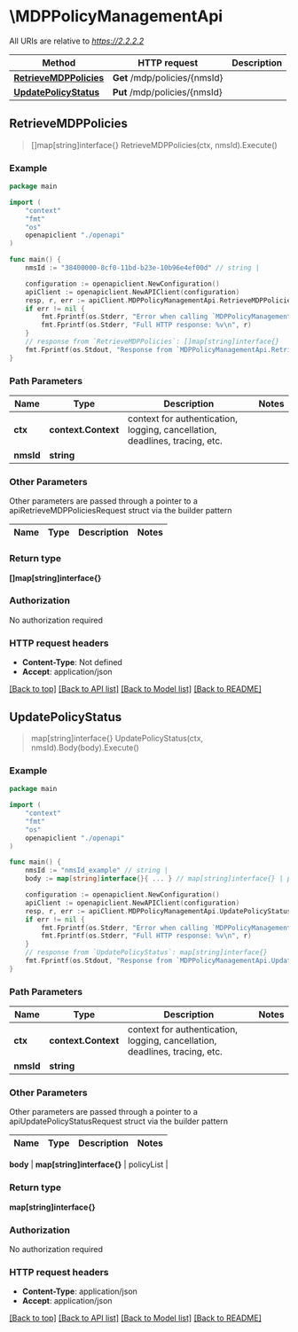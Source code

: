 # \MDPPolicyManagementApi

All URIs are relative to *https://2.2.2.2*

Method | HTTP request | Description
------------- | ------------- | -------------
[**RetrieveMDPPolicies**](MDPPolicyManagementApi.md#RetrieveMDPPolicies) | **Get** /mdp/policies/{nmsId} | 
[**UpdatePolicyStatus**](MDPPolicyManagementApi.md#UpdatePolicyStatus) | **Put** /mdp/policies/{nmsId} | 



## RetrieveMDPPolicies

> []map[string]interface{} RetrieveMDPPolicies(ctx, nmsId).Execute()





### Example

```go
package main

import (
    "context"
    "fmt"
    "os"
    openapiclient "./openapi"
)

func main() {
    nmsId := "38400000-8cf0-11bd-b23e-10b96e4ef00d" // string | 

    configuration := openapiclient.NewConfiguration()
    apiClient := openapiclient.NewAPIClient(configuration)
    resp, r, err := apiClient.MDPPolicyManagementApi.RetrieveMDPPolicies(context.Background(), nmsId).Execute()
    if err != nil {
        fmt.Fprintf(os.Stderr, "Error when calling `MDPPolicyManagementApi.RetrieveMDPPolicies``: %v\n", err)
        fmt.Fprintf(os.Stderr, "Full HTTP response: %v\n", r)
    }
    // response from `RetrieveMDPPolicies`: []map[string]interface{}
    fmt.Fprintf(os.Stdout, "Response from `MDPPolicyManagementApi.RetrieveMDPPolicies`: %v\n", resp)
}
```

### Path Parameters


Name | Type | Description  | Notes
------------- | ------------- | ------------- | -------------
**ctx** | **context.Context** | context for authentication, logging, cancellation, deadlines, tracing, etc.
**nmsId** | **string** |  | 

### Other Parameters

Other parameters are passed through a pointer to a apiRetrieveMDPPoliciesRequest struct via the builder pattern


Name | Type | Description  | Notes
------------- | ------------- | ------------- | -------------


### Return type

**[]map[string]interface{}**

### Authorization

No authorization required

### HTTP request headers

- **Content-Type**: Not defined
- **Accept**: application/json

[[Back to top]](#) [[Back to API list]](../README.md#documentation-for-api-endpoints)
[[Back to Model list]](../README.md#documentation-for-models)
[[Back to README]](../README.md)


## UpdatePolicyStatus

> map[string]interface{} UpdatePolicyStatus(ctx, nmsId).Body(body).Execute()





### Example

```go
package main

import (
    "context"
    "fmt"
    "os"
    openapiclient "./openapi"
)

func main() {
    nmsId := "nmsId_example" // string | 
    body := map[string]interface{}{ ... } // map[string]interface{} | policyList (optional)

    configuration := openapiclient.NewConfiguration()
    apiClient := openapiclient.NewAPIClient(configuration)
    resp, r, err := apiClient.MDPPolicyManagementApi.UpdatePolicyStatus(context.Background(), nmsId).Body(body).Execute()
    if err != nil {
        fmt.Fprintf(os.Stderr, "Error when calling `MDPPolicyManagementApi.UpdatePolicyStatus``: %v\n", err)
        fmt.Fprintf(os.Stderr, "Full HTTP response: %v\n", r)
    }
    // response from `UpdatePolicyStatus`: map[string]interface{}
    fmt.Fprintf(os.Stdout, "Response from `MDPPolicyManagementApi.UpdatePolicyStatus`: %v\n", resp)
}
```

### Path Parameters


Name | Type | Description  | Notes
------------- | ------------- | ------------- | -------------
**ctx** | **context.Context** | context for authentication, logging, cancellation, deadlines, tracing, etc.
**nmsId** | **string** |  | 

### Other Parameters

Other parameters are passed through a pointer to a apiUpdatePolicyStatusRequest struct via the builder pattern


Name | Type | Description  | Notes
------------- | ------------- | ------------- | -------------

 **body** | **map[string]interface{}** | policyList | 

### Return type

**map[string]interface{}**

### Authorization

No authorization required

### HTTP request headers

- **Content-Type**: application/json
- **Accept**: application/json

[[Back to top]](#) [[Back to API list]](../README.md#documentation-for-api-endpoints)
[[Back to Model list]](../README.md#documentation-for-models)
[[Back to README]](../README.md)

